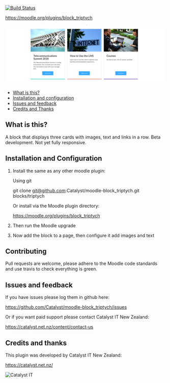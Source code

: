 [![Build Status](https://travis-ci.org/Catalyst/moodle-block_triptych.svg?branch=master)](https://travis-ci.org/Catalyst/moodle-block_triptych)

https://moodle.org/plugins/block_triptych

![Screen shot](/pix/screenshot1.png?raw=true)

* [What is this?](#what-is-this)
* [Installation and configuration](#installation-and-configuration)
* [Issues and feedback](#issues-and-feedback)
* [Credits and Thanks](#credits-and-thanks)

What is this?
-------------

A block that displays three cards with images, text and links in a row. Beta development. Not yet fully responsive.

Installation and Configuration
------------------------------

1. Install the same as any other moodle plugin:

    Using git

     git clone git@github.com:Catalyst/moodle-block_triptych.git blocks/triptych

    Or install via the Moodle plugin directory:

     https://moodle.org/plugins/block_triptych

2. Then run the Moodle upgrade

3. Now add the block to a page, then configure it add images and text


Contributing
------------

Pull requests are welcome, please adhere to the Moodle code standards
and use travis to check everything is green.


Issues and feedback
-------------------

If you have issues please log them in github here:

https://github.com/Catalyst/moodle-block_triptych/issues

Or if you want paid support please contact Catalyst IT New Zealand:

https://catalyst.net.nz/content/contact-us


Credits and thanks
------------------

This plugin was developed by Catalyst IT New Zealand:

https://catalyst.net.nz/

<img alt="Catalyst IT" src="https://cdn.rawgit.com/Catalyst/moodle-auth_saml2/master/pix/catalyst-logo.svg" width="400">
